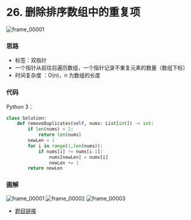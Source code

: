 # 26. 删除排序数组中的重复项
![frame_00001](https://tva1.sinaimg.cn/large/006y8mN6ly1g927mx3ygtj30zk0k076h.jpg)

### 思路

- 标签：双指针
- 一个指针从前往后遍历数组，一个指针记录不重复元素的数量（数组下标）
- 时间复杂度 ：O(n)，n 为数组的长度

### 代码

Python 3：

```python
class Solution:
    def removeDuplicates(self, nums: List[int]) -> int:
        if len(nums) < 2:
            return len(nums)
        newLen = 1
        for i in range(1,len(nums)):
            if nums[i] != nums[i-1]:
                nums[newLen] = nums[i]
                newLen += 1
        return newLen
```
### 画解

![frame_00001](https://tva1.sinaimg.cn/large/006y8mN6ly1g927mx3ygtj30zk0k076h.jpg)
![frame_00002](https://tva1.sinaimg.cn/large/006y8mN6ly1g927mrx4hwj30zk0k0gnb.jpg)
![frame_00003](https://tva1.sinaimg.cn/large/006y8mN6ly1g927mhm6aaj30zk0k0abo.jpg)

- [题目链接](https://leetcode-cn.com/problems/remove-duplicates-from-sorted-array/)